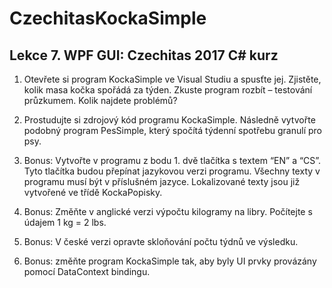 # CzechitasKockaSimple
## Lekce 7. WPF GUI: Czechitas 2017 C# kurz

1. Otevřete si program KockaSimple ve Visual Studiu a spusťte jej. Zjistěte, kolik masa kočka spořádá za týden. Zkuste program rozbít – testování průzkumem. Kolik najdete problémů?
2. Prostudujte si zdrojový kód programu KockaSimple. Následně vytvořte podobný program PesSimple, který spočítá týdenní spotřebu granulí pro psy. 

3. Bonus: Vytvořte v programu z bodu 1. dvě tlačítka s textem “EN” a “CS”. Tyto tlačítka budou přepínat jazykovou verzi programu. Všechny texty v programu musí být v příslušném jazyce. Lokalizované texty jsou již vytvořené ve třídě KockaPopisky.
4. Bonus: Změňte v anglické verzi výpočtu kilogramy na libry. Počítejte s údajem 1 kg = 2 lbs.
5. Bonus: V české verzi opravte skloňování počtu týdnů ve výsledku.
6. Bonus: změňte program KockaSimple tak, aby byly UI prvky provázány pomocí DataContext bindingu.

